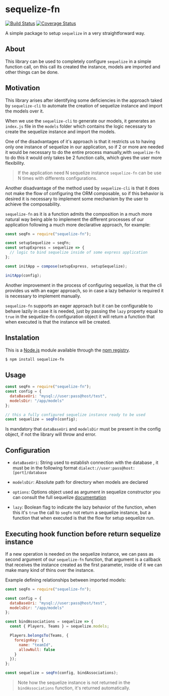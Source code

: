 # sequelize-fn

[![Build Status](https://travis-ci.com/omenlogo/sequelize-fn.svg?branch=master)](https://travis-ci.com/omenlogo/sequelize-fn)
[![Coverage Status](https://coveralls.io/repos/github/omenlogo/sequelize-fn/badge.svg?branch=master)](https://coveralls.io/github/omenlogo/sequelize-fn?branch=master)

A simple package to setup `sequelize` in a very straightforward way.

## About

This library can be used to completely configure `sequelize` in a simple function call, on this call its created the instance, models are imported and other things can be done.

## Motivation

This library arises after identifying some deficiencies in the approach taked by `sequelize-cli` to automate the creation of sequelize instance and import the models over it.

When we use the `sequelize-cli` to generate our models, it generates an `index.js` file in the `models` folder which contains the logic necessary to create the sequelize instance and import the models.

One of the disadvantages of it's approach is that it restricts us to having only one instance of sequelize in our application, so if 2 or more are needed it would be necessary to do the entire process manually,with `sequelize-fn` to do this it would only takes be 2 function calls, which gives the user more flexibility.

> If the application need N sequelize instance `sequelize-fn` can be use N times with differents configurations.

Another disadvantage of the method used by `sequelize-cli` is that it does not make the flow of configuring the ORM composable, so if this behavior is desired it is necessary to implement some mechanism by the user to achieve the composability.

`sequelize-fn` as it is a function admits the composition in a much more natural way being able to implement the different processes of our application following a much more declarative approach, for example:

```js
const seqFn = require("sequelize-fn");

const setupSequelize = seqFn;
const setupExpress = sequelize => {
  // logic to bind sequelize inside of some express application
};

const initApp = compose(setupExpress, setupSequelize);

initApp(config);
```

Another improvement in the process of configuring sequelize, is that the cli provides us with an eager approach, so in case a lazy behavior is required it is necessary to implement manually.

`sequelize-fn` supports an eager approach but it can be configurable to behave lazily in case it is needed, just by passing the `lazy` property equal to `true` in the sequelize-fn configuration object it will return a function that when executed is that the instance will be created.

## Instalation

This is a [Node.js](http://nodejs.org) module available through the [npm registry](http://npmjs.com).

```sh
$ npm install sequelize-fn
```

## Usage

```js
const seqFn = require("sequelize-fn");
const config = {
  dataBaseUri: "mysql://user:pass@host/test",
  modelsDir: "/app/models"
};

// this a fully configured sequelize instance ready to be used
const sequelize = seqFn(config);
```

Is mandatory that `dataBaseUri` and `modelsDir` must be present in the config object, if not the library will throw and error.

## Configuration

- `dataBaseUri`:
  String used to establish connection with the database , it must be in the following format `dialect://user:pass@host:[port]/database`

- `modelsDir`: Absolute path for directory when models are declared

- `options`: Options object used as argument in sequelize constructor you can consult the full sequelize [documentation](https://sequelize.org/v5/class/lib/sequelize.js~Sequelize.html#instance-constructor-constructor)

- `lazy`: Boolean flag to indicate the lazy behavior of the function, when this it's `true` the call to `seqFn` not return a sequelize instance, but a function that when executed is that the flow for setup sequelize run.

## Executing hook function before return sequelize instance

If a new operation is needed on the sequelize instance, we can pass as second argument of our `sequelize-fn` function, that argument is a callback that receives the instance created as the first parameter, inside of it we can make many kind of thins over the instance.

Example defining relationships between imported models:

```js
const seqFn = require("sequelize-fn");

const config = {
  dataBaseUri: "mysql://user:pass@host/test",
  modelsDir: "/app/models"
};

const bindAssociations = sequelize => {
  const { Players, Teams } = sequelize.models;

  Players.belongsTo(Teams, {
    foreignKey: {
      name: "teamId",
      allowNull: false
    }
  });
};

const sequelize = seqFn(config, bindAssociations);
```

> Note how the sequelize instance is not returned  in the `bindAssociations` function, it's returned automatically.
